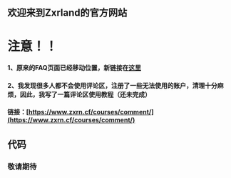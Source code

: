 ## 欢迎来到Zxrland的官方网站
# 注意！！
#### 1、原来的FAQ页面已经移动位置，新链接在[这里](https://www.zxrn.cf/faq)
#### 2、我发现很多人都不会使用评论区，注册了一些无法使用的账户，清理十分麻烦，因此，我写了一篇评论区使用教程（还未完成）
#### 链接：[https://www.zxrn.cf/courses/comment/](https://www.zxrn.cf/courses/comment/)
## 代码
### 敬请期待